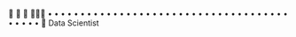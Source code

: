 🔸 🔸 🔸 👱🏼‍♀️ • • • • • • • • • • • • • • • • • • • • • • • • • • • • • • • • • • • • • • • • • • 🚩 Data Scientist








<!---
viktory-ja/viktory-ja is a ✨ special ✨ repository because its `README.md` (this file) appears on your GitHub profile.
You can click the Preview link to take a look at your changes.
--->

